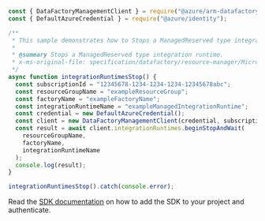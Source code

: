 ```javascript
const { DataFactoryManagementClient } = require("@azure/arm-datafactory");
const { DefaultAzureCredential } = require("@azure/identity");

/**
 * This sample demonstrates how to Stops a ManagedReserved type integration runtime.
 *
 * @summary Stops a ManagedReserved type integration runtime.
 * x-ms-original-file: specification/datafactory/resource-manager/Microsoft.DataFactory/stable/2018-06-01/examples/IntegrationRuntimes_Stop.json
 */
async function integrationRuntimesStop() {
  const subscriptionId = "12345678-1234-1234-1234-12345678abc";
  const resourceGroupName = "exampleResourceGroup";
  const factoryName = "exampleFactoryName";
  const integrationRuntimeName = "exampleManagedIntegrationRuntime";
  const credential = new DefaultAzureCredential();
  const client = new DataFactoryManagementClient(credential, subscriptionId);
  const result = await client.integrationRuntimes.beginStopAndWait(
    resourceGroupName,
    factoryName,
    integrationRuntimeName
  );
  console.log(result);
}

integrationRuntimesStop().catch(console.error);
```

Read the [SDK documentation](https://github.com/Azure/azure-sdk-for-js/blob/%40azure%2Farm-datafactory_10.6.0/sdk/datafactory/arm-datafactory/README.md) on how to add the SDK to your project and authenticate.
